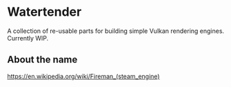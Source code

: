 # Watertender
A collection of re-usable parts for building simple Vulkan rendering engines. Currently WIP. 

## About the name
https://en.wikipedia.org/wiki/Fireman_(steam_engine)